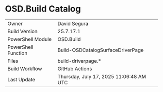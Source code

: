 ﻿# OSD.Build Catalog

| | |
|-|-|
| Owner | David Segura |
| Build Version | 25.7.17.1 |
| PowerShell Module | OSD.Build |
| PowerShell Function | Build-OSDCatalogSurfaceDriverPage |
| Files | build-driverpage.* |
| Build Workflow | GitHub Actions |
| Last Update | Thursday, July 17, 2025 11:06:48 AM UTC |
